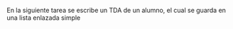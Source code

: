 En la siguiente tarea se escribe un TDA de un alumno, el cual se guarda en una lista enlazada simple
